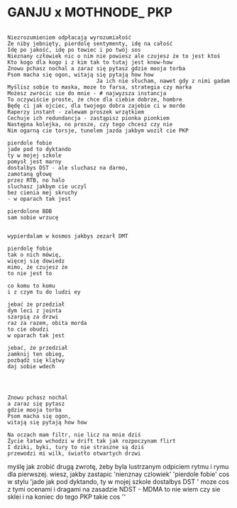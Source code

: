 # GANJU x MOTHNODE_ PKP

```

Niezrozumieniem odpłacają wyrozumiałość
Że niby jebnięty, pierdolę sentymenty, idę na całość
Idę po jakość, idę po towiec i po twój sos
Nieznany człowiek nic o nim nie powiesz ale czujesz że to jest ktoś
Kto kogo dla kogo i z kim tak to tutaj jest know-how
Znowu pchasz nochal a zaraz się pytasz gdzie mooja torba
Psom macha się ogon, witają się pytają how how
                            Ja ich nie słucham, nawet gdy z nimi gadam
Myślisz sobie to maska, moze to farsa, strategia czy marka
Możesz zwrócic sie do mnie - # najwyzsza instancja
To oczywiście proste, że chce dla ciebie dobrze, hombre
Będę ci jak ojciec, dla twojego dobra zajebie ci w morde
Raperzy instant - zalewam proszek wrzątkiem
Cechuje ich redundancja - zastąpisz pionka pionkiem
Następna kolejka, no prosze, czy tego chcesz czy nie
Nim ogarną cie torsje, tunelem jazda jakbym woził cie PKP

pierdole fobie
jade pod to dyktando
ty w mojej szkole 
pomysł jest marny
dostalbys DST - ale sluchasz na darmo, 
zamotaną głowę
przez RTB, no halo
sluchasz jakbym cie uczyl 
bez cienia mej skruchy
- w oparach tak jest

pierdolone BDB
sam sobie wrzucę


wypierdalam w kosmos jakbys zezarł DMT

pierdolę fobie
tak o nich mówię, 
więcej się dowiedz         
mimo, że czujesz że 
to nie jest to

co komu to komu 
i z czym tu do ludzi ey

jebać że przedział
dym leci z jointa
szarpią za drzwi 
raz za razem, obita morda
to cie obudzi 
w oparach tak jest

jebać, że przedział
zamknij ten obieg, 
pozbądź się klątwy
daj sobie wdech




Znowu pchasz nochal 
a zaraz się pytasz 
gdzie mooja torba
Psom macha się ogon, 
witają się pytają how how

Na oczach mam filtr, nie licz na mnie dziś
Życie łatwo wchodzi w drift tak jak rozpoczynam flirt 
I dziki, byki, tury to nie straszne są dziś
przewodzi mi wilk, światło otwartych drzwi

```

myślę jak zrobić drugą zwrotę, żeby byla lustrzanym odpiciem rytmu i rymu dla pierwszej. wiesz, jakby zastapic 'nienznay czlowiek' 'pierdole fobie' 
cos w stylu 'jade jak pod dyktando, ty  w mojej szkole dostalbys DST
'
moze cos z tymi ocenami i dragami na zasadzie NDST - MDMA to nie wiem czy sie sklei i na koniec do tego PKP takie cos ''
